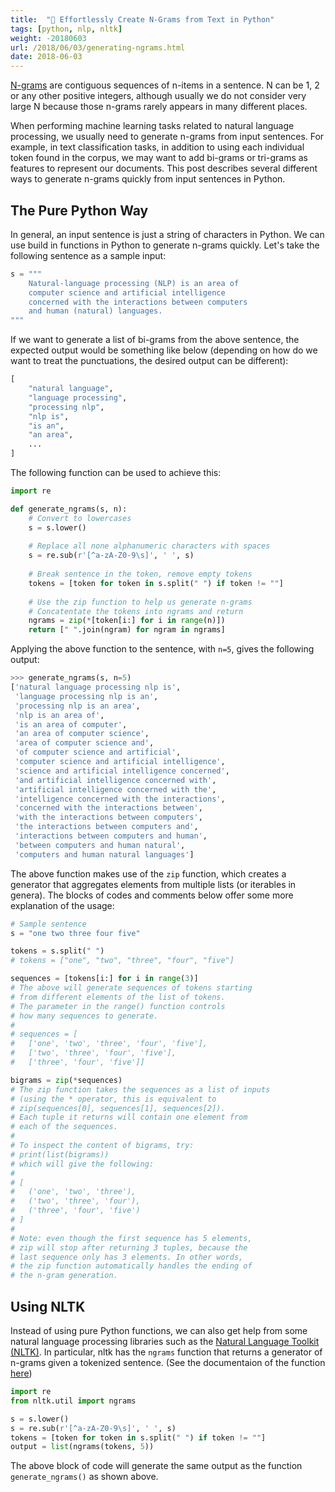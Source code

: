 ```yaml
---
title:  "🐍 Effortlessly Create N-Grams from Text in Python"
tags: [python, nlp, nltk]
weight: -20180603
url: /2018/06/03/generating-ngrams.html
date: 2018-06-03
---
```


[N-grams](https://en.wikipedia.org/wiki/N-gram) are contiguous sequences of n-items in a sentence. N can be 1, 2 or any other positive integers, although usually we do not consider very large N because those n-grams rarely appears in many different places.

When performing machine learning tasks related to natural language processing, we usually need to generate n-grams from input sentences. For example, in text classification tasks, in addition to using each individual token found in the corpus, we may want to add bi-grams or tri-grams as features to represent our documents. This post describes several different ways to generate n-grams quickly from input sentences in Python.

<!--more-->

## The Pure Python Way

In general, an input sentence is just a string of characters in Python. We can use build in functions in Python to generate n-grams quickly. Let's take the following sentence as a sample input:

```python
s = """
    Natural-language processing (NLP) is an area of
    computer science and artificial intelligence
    concerned with the interactions between computers
    and human (natural) languages.
"""
```

If we want to generate a list of bi-grams from the above sentence, the expected output would be something like below (depending on how do we want to treat the punctuations, the desired output can be different):

```python
[
    "natural language",
    "language processing",
    "processing nlp",
    "nlp is",
    "is an",
    "an area",
    ...
]
```

The following function can be used to achieve this:
    
```python
import re

def generate_ngrams(s, n):
    # Convert to lowercases
    s = s.lower()
    
    # Replace all none alphanumeric characters with spaces
    s = re.sub(r'[^a-zA-Z0-9\s]', ' ', s)
    
    # Break sentence in the token, remove empty tokens
    tokens = [token for token in s.split(" ") if token != ""]
    
    # Use the zip function to help us generate n-grams
    # Concatentate the tokens into ngrams and return
    ngrams = zip(*[token[i:] for i in range(n)])
    return [" ".join(ngram) for ngram in ngrams]
```

Applying the above function to the sentence, with `n=5`, gives the following output:

```python
>>> generate_ngrams(s, n=5)
['natural language processing nlp is',
 'language processing nlp is an',
 'processing nlp is an area',
 'nlp is an area of',
 'is an area of computer',
 'an area of computer science',
 'area of computer science and',
 'of computer science and artificial',
 'computer science and artificial intelligence',
 'science and artificial intelligence concerned',
 'and artificial intelligence concerned with',
 'artificial intelligence concerned with the',
 'intelligence concerned with the interactions',
 'concerned with the interactions between',
 'with the interactions between computers',
 'the interactions between computers and',
 'interactions between computers and human',
 'between computers and human natural',
 'computers and human natural languages']
```

The above function makes use of the `zip` function, which creates a generator that aggregates elements from multiple lists (or iterables in genera). The blocks of codes and comments below offer some more explanation of the usage:

```python
# Sample sentence
s = "one two three four five"

tokens = s.split(" ")
# tokens = ["one", "two", "three", "four", "five"]

sequences = [tokens[i:] for i in range(3)]
# The above will generate sequences of tokens starting
# from different elements of the list of tokens.
# The parameter in the range() function controls
# how many sequences to generate.
#
# sequences = [
#   ['one', 'two', 'three', 'four', 'five'],
#   ['two', 'three', 'four', 'five'],
#   ['three', 'four', 'five']]

bigrams = zip(*sequences)
# The zip function takes the sequences as a list of inputs
# (using the * operator, this is equivalent to
# zip(sequences[0], sequences[1], sequences[2]).
# Each tuple it returns will contain one element from
# each of the sequences.
# 
# To inspect the content of bigrams, try:
# print(list(bigrams))
# which will give the following:
#
# [
#   ('one', 'two', 'three'),
#   ('two', 'three', 'four'),
#   ('three', 'four', 'five')
# ]
#
# Note: even though the first sequence has 5 elements,
# zip will stop after returning 3 tuples, because the
# last sequence only has 3 elements. In other words,
# the zip function automatically handles the ending of
# the n-gram generation.
```


## Using NLTK

Instead of using pure Python functions, we can also get help from some natural language processing libraries such as the [Natural Language Toolkit (NLTK)](https://www.nltk.org/). In particular, nltk has the `ngrams` function that returns a generator of n-grams given a tokenized sentence. (See the documentaion of the function [here](http://www.nltk.org/api/nltk.html#nltk.util.ngrams))

```python
import re
from nltk.util import ngrams

s = s.lower()
s = re.sub(r'[^a-zA-Z0-9\s]', ' ', s)
tokens = [token for token in s.split(" ") if token != ""]
output = list(ngrams(tokens, 5))
```

The above block of code will generate the same output as the function `generate_ngrams()` as shown above.


